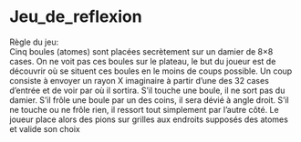 # Jeu_de_reflexion
Règle du jeu:  
Cinq boules (atomes) sont placées secrètement sur un damier de 8×8 cases. On ne voit pas ces boules sur le plateau, le but du joueur est de découvrir où se situent ces boules en le moins de coups possible. Un coup consiste à envoyer un rayon X imaginaire à partir d’une des 32 cases d’entrée et de voir par où il sortira. S’il touche une boule, il ne sort pas du damier. S’il frôle une boule par un des coins, il sera dévié à angle droit. S’il ne touche ou ne frôle rien, il ressort tout simplement par l’autre côté. Le joueur place alors des pions sur grilles aux endroits supposés des atomes et valide son choix  

